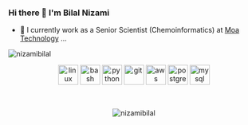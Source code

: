 ### Hi there 👋 I'm Bilal Nizami

- 🔭 I currently work as a Senior Scientist (Chemoinformatics) at [Moa Technology](https://www.moa-technology.com/)  ...


<img align="center" src="https://github-readme-stats.vercel.app/api?username=nizamibilal&show_icons=true" alt="nizamibilal" />
<br/>
<p align="center">
  <img src="https://www.vectorlogo.zone/logos/linux/linux-icon.svg" alt="linux" width="40" height="40"/>
  <img src="https://www.vectorlogo.zone/logos/gnu_bash/gnu_bash-icon.svg" alt="bash" width="40" height="40"/>
  <img src="https://www.vectorlogo.zone/logos/python/python-icon.svg" alt="python" width="40" height="40"/>
  <img src="https://www.vectorlogo.zone/logos/git-scm/git-scm-icon.svg" alt="git" width="40" height="40"/>
  <img src="https://www.vectorlogo.zone/logos/amazon_aws/amazon_aws-icon.svg" alt="aws" width="40" height="40"/>
  <img src="https://www.vectorlogo.zone/logos/postgresql/postgresql-icon.svg" alt="postgresql" width="40" height="40"/>
  <img src="https://www.vectorlogo.zone/logos/mysql/mysql-icon.svg" alt="mysql" width="40" height="40"/>
  
</p>
<br/>

<p align="center"> <img src="https://komarev.com/ghpvc/?username=nizamibilal" alt="nizamibilal" /> </p>

<!--
**nizamibilal/nizamibilal** is a ✨ _special_ ✨ repository because its `README.md` (this file) appears on your GitHub profile.

Here are some ideas to get you started:

- 🔭 I’m currently working on ...
- 🌱 I’m currently learning ...
- 👯 I’m looking to collaborate on ...
- 🤔 I’m looking for help with ...
- 💬 Ask me about ...
- 📫 How to reach me: ...
- 😄 Pronouns: ...
- ⚡ Fun fact: ...
-->
